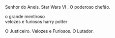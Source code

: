 Senhor do Aneis.
Star Wars VI .
O poderoso chefão.

o grande mentiroso  
velozes e furiosos 
harry potter 

O Justiceiro.
Velozes e Furiosos.
O Lutador.

